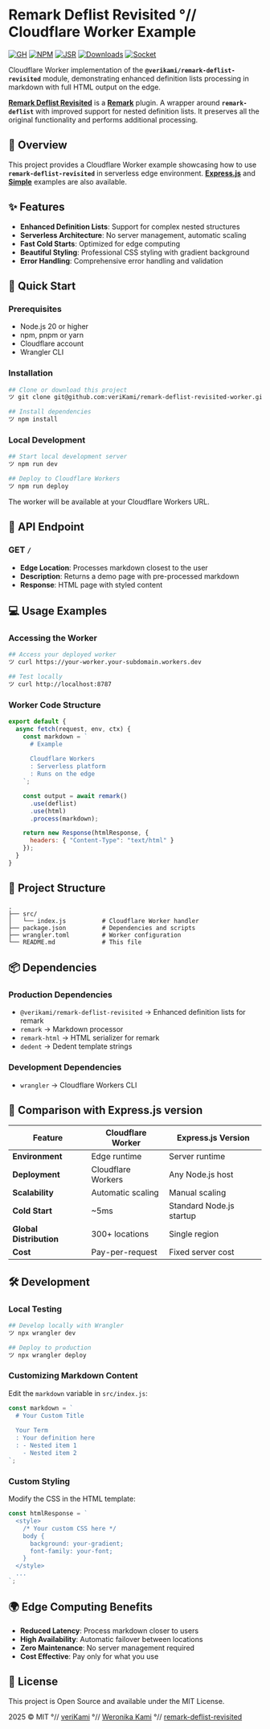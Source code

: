 # Remark Deflist Revisited °// Cloudflare Worker Example

[![GH][GH Badge]][GH]
[![NPM][NPM Badge]][NPM]
[![JSR][JSR Badge]][JSR]
[![Downloads][Downloads Badge]][Downloads]
[![Socket][Socket Badge]][Socket]

Cloudflare Worker implementation of the **`@verikami/remark-deflist-revisited`** module, demonstrating enhanced definition lists processing in markdown with full HTML output on the edge.

**[Remark Deflist Revisited][module]** is a **[Remark]** plugin. A wrapper around **`remark-deflist`** with improved support for nested definition lists. It preserves all the original functionality and performs additional processing. 

## 📄 Overview

This project provides a Cloudflare Worker example showcasing how to use **`remark-deflist-revisited`** in serverless edge environment. **[Express.js]** and **[Simple]** examples are also available.

## ✨ Features

- **Enhanced Definition Lists**: Support for complex nested structures
- **Serverless Architecture**: No server management, automatic scaling
- **Fast Cold Starts**: Optimized for edge computing
- **Beautiful Styling**: Professional CSS styling with gradient background
- **Error Handling**: Comprehensive error handling and validation

## 🚀 Quick Start

### Prerequisites

- Node.js 20 or higher
- npm, pnpm or yarn
- Cloudflare account
- Wrangler CLI

### Installation

```bash
## Clone or download this project
ツ git clone git@github.com:veriKami/remark-deflist-revisited-worker.git

## Install dependencies
ツ npm install
```

### Local Development

```bash
## Start local development server
ツ npm run dev

## Deploy to Cloudflare Workers
ツ npm run deploy
```

The worker will be available at your Cloudflare Workers URL.

## 📖 API Endpoint

### GET `/`

- **Edge Location**: Processes markdown closest to the user
- **Description**: Returns a demo page with pre-processed markdown
- **Response**: HTML page with styled content

## 💻 Usage Examples

### Accessing the Worker

```bash
## Access your deployed worker
ツ curl https://your-worker.your-subdomain.workers.dev

## Test locally
ツ curl http://localhost:8787
```

### Worker Code Structure

```javascript
export default {
  async fetch(request, env, ctx) {
    const markdown = `
      # Example
      
      Cloudflare Workers
      : Serverless platform
      : Runs on the edge
    `;

    const output = await remark()
      .use(deflist)
      .use(html)
      .process(markdown);

    return new Response(htmlResponse, {
      headers: { "Content-Type": "text/html" }
    });
  }
}
```

## 📁 Project Structure

```
.
├── src/
│   └── index.js          # Cloudflare Worker handler
├── package.json          # Dependencies and scripts
├── wrangler.toml         # Worker configuration
└── README.md             # This file
```

## 📦 Dependencies

### Production Dependencies

- `@verikami/remark-deflist-revisited` → Enhanced definition lists for remark
- `remark` → Markdown processor
- `remark-html` → HTML serializer for remark
- `dedent` → Dedent template strings

### Development Dependencies

- `wrangler` → Cloudflare Workers CLI

## 🎯 Comparison with Express.js version

| Feature | Cloudflare Worker | Express.js Version |
|---------|-------------------|-------------------|
| **Environment** | Edge runtime | Server runtime |
| **Deployment** | Cloudflare Workers | Any Node.js host |
| **Scalability** | Automatic scaling | Manual scaling |
| **Cold Start** | ~5ms | Standard Node.js startup |
| **Global Distribution** | 300+ locations | Single region |
| **Cost** | Pay-per-request | Fixed server cost |

## 🛠️ Development

### Local Testing

```bash
## Develop locally with Wrangler
ツ npx wrangler dev

## Deploy to production
ツ npx wrangler deploy
```

### Customizing Markdown Content

Edit the `markdown` variable in `src/index.js`:

```javascript
const markdown = `
  # Your Custom Title
  
  Your Term
  : Your definition here
  : - Nested item 1
    - Nested item 2
`;
```

### Custom Styling

Modify the CSS in the HTML template:

```javascript
const htmlResponse = `
  <style>
    /* Your custom CSS here */
    body { 
      background: your-gradient; 
      font-family: your-font;
    }
  </style>
  ...
`;
```

## 🌍 Edge Computing Benefits

- **Reduced Latency**: Process markdown closer to users
- **High Availability**: Automatic failover between locations
- **Zero Maintenance**: No server management required
- **Cost Effective**: Pay only for what you use

## 📄 License

This project is Open Source and available under the MIT License.

2025 © MIT °// [veriKami] °// [Weronika Kami] °// [remark-deflist-revisited](https://github.com/verikami/remark-deflist-revisited)

[veriKami]: https://verikami.com
[Weronika Kami]: https://linkedin.com/in/verikami

[module]: https://github.com/veriKami/remark-deflist-revisited
[Simple]: https://github.com/veriKami/remark-deflist-revisited-simple
[Express.js]: https://github.com/veriKami/remark-deflist-revisited-express

[GH]: https://github.com/veriKami/remark-deflist-revisited
[GH Badge]: https://img.shields.io/badge/GitHub-Repository-blue?logo=github

[Remark]: https://remark.js.org
[Cloudflare Workers]: https://workers.cloudflare.com

[NPM]: https://www.npmjs.com/package/@verikami/remark-deflist-revisited
[NPM Badge]: https://img.shields.io/npm/v/@verikami/remark-deflist-revisited?logo=npm&logoColor=white&labelColor=red&color=black

[JSR]: https://jsr.io/@verikami/remark-deflist-revisited
[JSR Badge]: https://jsr.io/badges/@verikami/remark-deflist-revisited

[Downloads]: https://www.npmjs.com/package/@verikami/remark-deflist-revisited
[Downloads Badge]: https://img.shields.io/npm/dm/@verikami/remark-deflist-revisited.svg

[Socket]: https://socket.dev/npm/package/@verikami/remark-deflist-revisited
[Socket Badge]: https://badge.socket.dev/npm/package/@verikami/remark-deflist-revisited
